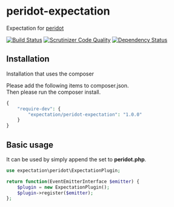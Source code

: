 peridot-expectation
===================

Expectation for [peridot](https://github.com/peridot-php/peridot)

[![Build Status](https://travis-ci.org/expectation-php/peridot-expectation.svg)](https://travis-ci.org/expectation-php/peridot-expectation)
[![Scrutinizer Code Quality](https://scrutinizer-ci.com/g/expectation-php/peridot-expectation/badges/quality-score.png?b=master)](https://scrutinizer-ci.com/g/expectation-php/peridot-expectation/?branch=master)
[![Dependency Status](https://www.versioneye.com/user/projects/5456291c22b4fba1150002ae/badge.svg?style=flat)](https://www.versioneye.com/user/projects/5456291c22b4fba1150002ae)

Installation
------------------

Installation that uses the composer

Please add the following items to composer.json.  
Then please run the composer install.

```php
{
    "require-dev": {
        "expectation/peridot-expectation": "1.0.0"
    }
}
```

Basic usage
------------------

It can be used by simply append the set to **peridot.php**.

```php
use expectation\peridot\ExpectationPlugin;

return function(EventEmitterInterface $emitter) {
	$plugin = new ExpectationPlugin();
	$plugin->register($emitter);
};
```
